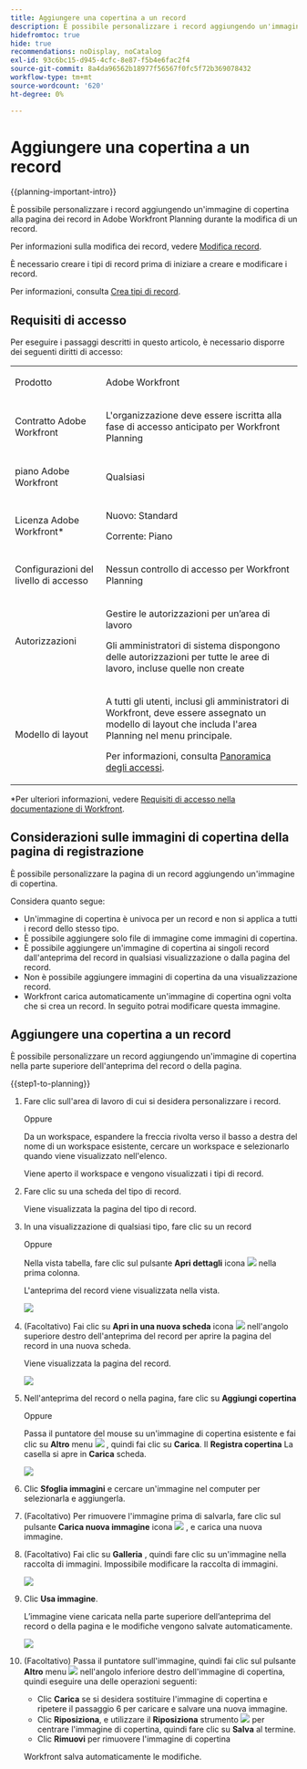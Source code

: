 ```yaml
---
title: Aggiungere una copertina a un record
description: È possibile personalizzare i record aggiungendo un'immagine di copertina alla pagina dei record in Adobe Workfront Planning durante la modifica di un record.
hidefromtoc: true
hide: true
recommendations: noDisplay, noCatalog
exl-id: 93c6bc15-d945-4cfc-8e87-f5b4e6fac2f4
source-git-commit: 8a4da96562b18977f56567f0fc5f72b369078432
workflow-type: tm+mt
source-wordcount: '620'
ht-degree: 0%

---
```



<!--update the metadata with real information-->

# Aggiungere una copertina a un record

{{planning-important-intro}}

È possibile personalizzare i record aggiungendo un&#39;immagine di copertina alla pagina dei record in Adobe Workfront Planning durante la modifica di un record.

Per informazioni sulla modifica dei record, vedere [Modifica record](/help/quicksilver/planning/records/edit-records.md).

È necessario creare i tipi di record prima di iniziare a creare e modificare i record.

Per informazioni, consulta [Crea tipi di record](/help/quicksilver/planning/architecture/create-record-types.md).

## Requisiti di accesso

<!--************double-check permissions here - asking Isk and Lilit what permissions users need for adding cover images-->

Per eseguire i passaggi descritti in questo articolo, è necessario disporre dei seguenti diritti di accesso:

<table style="table-layout:auto">
 <col>
 </col>
 <col>
 </col>
 <tbody>
    <tr>
<tr>
<td>
   <p> Prodotto</p> </td>
   <td>
   <p> Adobe Workfront</p> </td>
  </tr>  
 <td role="rowheader"><p>Contratto Adobe Workfront</p></td>
   <td>
<p>L'organizzazione deve essere iscritta alla fase di accesso anticipato per Workfront Planning </p>
   </td>
  </tr>
  <tr>
   <td role="rowheader"><p>piano Adobe Workfront</p></td>
   <td>
<p>Qualsiasi</p>
   </td>
  </tr>
  <tr>
   <td role="rowheader"><p>Licenza Adobe Workfront*</p></td>
   <td>
   <p>Nuovo: Standard</p>  
   <p>Corrente: Piano</p>   
  </td>
  </tr>

<tr>
   <td role="rowheader"><p>Configurazioni del livello di accesso</p></td>
   <td> <p>Nessun controllo di accesso per Workfront Planning </p>  
</td>
  </tr>
<tr>
   <td role="rowheader"><p>Autorizzazioni</p></td>
   <td> <p>Gestire le autorizzazioni per un’area di lavoro </p>  
   <p>Gli amministratori di sistema dispongono delle autorizzazioni per tutte le aree di lavoro, incluse quelle non create</p>
</td>
  </tr>
<tr>
   <td role="rowheader"><p>Modello di layout</p></td>
   <td>  <p>A tutti gli utenti, inclusi gli amministratori di Workfront, deve essere assegnato un modello di layout che includa l'area Planning nel menu principale. </p> <p>Per informazioni, consulta <a href="/help/quicksilver/planning/access/access-overview.md">Panoramica degli accessi</a>. </p>  
</td>
  </tr>

</tbody>
</table>

*Per ulteriori informazioni, vedere [Requisiti di accesso nella documentazione di Workfront](/help/quicksilver/administration-and-setup/add-users/access-levels-and-object-permissions/access-level-requirements-in-documentation.md).

## Considerazioni sulle immagini di copertina della pagina di registrazione

È possibile personalizzare la pagina di un record aggiungendo un&#39;immagine di copertina.

Considera quanto segue:

* Un&#39;immagine di copertina è univoca per un record e non si applica a tutti i record dello stesso tipo.
* È possibile aggiungere solo file di immagine come immagini di copertina.
  <!--above: when you know exactly what type of files are allowed, add the exact extensions above-->
* È possibile aggiungere un&#39;immagine di copertina ai singoli record dall&#39;anteprima del record in qualsiasi visualizzazione o dalla pagina del record.
* Non è possibile aggiungere immagini di copertina da una visualizzazione record.
* Workfront carica automaticamente un&#39;immagine di copertina ogni volta che si crea un record. In seguito potrai modificare questa immagine.

## Aggiungere una copertina a un record

È possibile personalizzare un record aggiungendo un&#39;immagine di copertina nella parte superiore dell&#39;anteprima del record o della pagina.

{{step1-to-planning}}

1. Fare clic sull&#39;area di lavoro di cui si desidera personalizzare i record.

   Oppure

   Da un workspace, espandere la freccia rivolta verso il basso a destra del nome di un workspace esistente, cercare un workspace e selezionarlo quando viene visualizzato nell&#39;elenco.

   Viene aperto il workspace e vengono visualizzati i tipi di record.

1. Fare clic su una scheda del tipo di record.

   Viene visualizzata la pagina del tipo di record.

1. In una visualizzazione di qualsiasi tipo, fare clic su un record

   Oppure

   Nella vista tabella, fare clic sul pulsante **Apri dettagli** icona ![](assets/open-details-icon-in-table-name-field.png) nella prima colonna.

   L&#39;anteprima del record viene visualizzata nella vista.

   ![](assets/details-box.png)

1. (Facoltativo) Fai clic su **Apri in una nuova scheda** icona ![](assets/open-details-in-a-new-tab-icon.png) <!--check the icon; they are changing it--> nell&#39;angolo superiore destro dell&#39;anteprima del record per aprire la pagina del record in una nuova scheda.

   Viene visualizzata la pagina del record.

   ![](assets/details-page.png)

1. Nell&#39;anteprima del record o nella pagina, fare clic su **Aggiungi copertina**


   Oppure

   Passa il puntatore del mouse su un&#39;immagine di copertina esistente e fai clic su **Altro** menu ![](assets/more-menu.png) , quindi fai clic su **Carica**. <!--check the casing here; I logged a bug for this-->
Il **Registra copertina** La casella si apre in **Carica** scheda.

   ![](assets/record-cover-box-for-upload.png)

1. Clic **Sfoglia immagini** e cercare un&#39;immagine nel computer per selezionarla e aggiungerla.

1. (Facoltativo) Per rimuovere l&#39;immagine prima di salvarla, fare clic sul pulsante **Carica nuova immagine** icona ![](assets/upload-new-image-icon.png) , e carica una nuova immagine.

1. (Facoltativo) Fai clic su **Galleria** , quindi fare clic su un&#39;immagine nella raccolta di immagini. Impossibile modificare la raccolta di immagini.

   ![](assets/record-cover-box-for-gallery.png)

1. Clic **Usa immagine**.

   L’immagine viene caricata nella parte superiore dell’anteprima del record o della pagina e le modifiche vengono salvate automaticamente.

   ![](assets/record-page-with-cover-image.png)

1. (Facoltativo) Passa il puntatore sull&#39;immagine, quindi fai clic sul pulsante **Altro** menu ![](assets/more-menu.png) nell&#39;angolo inferiore destro dell&#39;immagine di copertina, quindi eseguire una delle operazioni seguenti:

   * Clic **Carica** se si desidera sostituire l&#39;immagine di copertina e ripetere il passaggio 6 per caricare e salvare una nuova immagine.
   * Clic **Riposiziona**, e utilizzare il **Riposiziona** strumento ![](assets/reposition-tool-icon.png) per centrare l&#39;immagine di copertina, quindi fare clic su **Salva** al termine.
   * Clic **Rimuovi** per rimuovere l&#39;immagine di copertina

   Workfront salva automaticamente le modifiche.
